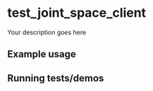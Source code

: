 # test_joint_space_client

Your description goes here

## Example usage

## Running tests/demos
    